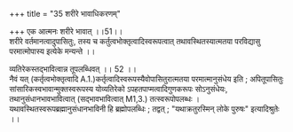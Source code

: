 +++
title = "35 शरीरे भावाधिकरणम्"

+++
एक आत्मनः शरीरे भावात् ।।51।।   
शरीरे वर्तमानत्वादुपासितुः, तस्य च कर्तुत्वभोक्तृत्वादिस्वरूपत्वात् तथावस्थितस्यात्मतया परविद्यासु परमात्मोपास्य इत्येके मन्यन्ते ।।

व्यतिरेकस्तद्भावित्वान्न तूपलब्धिवत् ।। 52 ।।   
नैवं यत् (कर्तृत्वभोक्तृत्वादि A.1.)कर्तृत्वादिस्वरूपस्यैवोपासितुरात्मतया परमात्मानुसंधेय इति ; अपितूपासितुः सांसारिकस्वभावान्मुक्तस्वरूपस्य योव्यतिरेको ऽपहतपाप्मत्वादिगुणकरूपः सोऽनुसंधेयः, तथानुसंधानभावभावित्वात् (सद्भावभावित्वात् M1,3.) तत्स्वरूपोपलब्धः । यथावस्थितस्वरूपब्रह्मानुसंधानभाविनी हि ब्रह्मोपलब्धिः ; तद्वत् ; "यथाक्रतुरस्मिन् लोके पुरुषः" इत्यादिश्रुतेः ।।